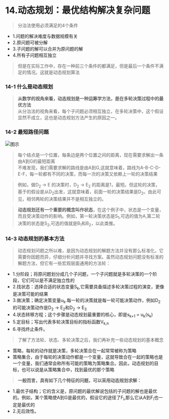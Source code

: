 # 14.动态规划：最优结构解决复杂问题

> 分治法使用必须满足的4个条件
- 1.问题的解决难度与数据规模有关
- 2.原问题可被分解
- 3.子问题的解可以合并为原问题的解
- 4.所有子问题相互独立

> 但是在实际工作中，存在一种前三个条件的都满足，但是最后一个条件不满足的情况。这就是动态规划算法

### 14-1 什么是动态规划

> <b>从数学的视角来看，动态规划是一种运筹学方法，是在多轮决策过程中的最优方法</b><br>
> 从分治法的视角来看，每个子问题必须相互独立，在多轮决策中，这个假设显然不成立，这也是动态规划方法产生的原因之一。

### 14-2 最短路径问题

![图示](/img/2020/algorithm/data14-1.png)

> 每个结点是一个位置，每条边是两个位置之间的距离，现在需要求解出一条由A到G的最短距离<br/>
> 不难发现，我们需要求解的路线是由A到G,这就意味着，路线为A-B-C-D-E-F，每一轮都有不同的决策，而每一次的决策又依赖上一轮的决策结果<br/>

> 例如，做D<sub>2</sub> -> E 的决策时，D<sub>2</sub> -> E<sub>2</sub> 的距离是1，最短。但这轮的决策，基于的假设是从D<sub>2</sub>出发，这就意味着，前面一轮的决策结果是D<sub>2</sub>。由此可见，相邻两轮的决策结果并不是相互独立的。

> <b>动态规划还有一个重要的概念叫作状态</b>，在这个例子中，状态是一个变量，而且受决策动作的影响。例如，第一轮决策状态是S<sub>1</sub>,可选的值为A,第二轮决策的状态是S<sub>2</sub>,可选的值就是B<sub>1</sub>和B<sub>2</sub>，以此类推。

### 14-3 动态规划的基本方法

> 动态规划问题之所以难，是因为动态规划的解题方法并没有那么标准化，它需要你因题而异，仔细分析问题并寻找方案。虽然动态规划问题没有标准的解题方法，但它有一些宏观层面通用的方法轮：

- 1.分阶段；将原问题划分成几个子问题，一个子问题就是多轮决策的一个阶段，它们可以是不满足独立性的
- 2.找状态：选择合适的状态变量S<sub>k</sub>,它需要具备描述多轮决策过程的演变，更像是决策可能的结果
- 3.做决策；确定决策变量u<sub>k</sub>.每一轮的决策就是每一轮可能决策动作，例如D<sub>2</sub>的可能决策动作是D<sub>2</sub> -> E<sub>2</sub>和D<sub>2</sub> -> E<sub>3</sub>
- 4.状态转移方程；这个步骤是动态规划最重要的核心，即是s<sub>k+1</sub> = u<sub>k</sub>(s<sub>k</sub>)
- 5.定目标；写出代表多轮决策目标的指标函数V<sub>k,n</sub>
- 6.寻找终止条件。

> 了解了方法轮、状态、多轮决策之后，我们再补充一些动态规划的基本概念
 - 策略，每轮的动作就是决策，多轮决策合在一起常常被称为策略
 - 策略集合，由于每轮的决策动作都是一个变量，这就导致合在一起的策略也是一个变量，我们通常会称所有可能的策略为策略集合。因此，动态规划的目标，也可以说是从策略集合中，找到最优的那个策略

> <b>一般而言，具有如下几个特征的问题，可以采用动态规划求解：</b>
- 1.最优子结构；它的含义是，原问题的最优解说包括的子问题的解也是最优的。例如，某个策略使A到G是最优的，假设它的途径了F<sub>i</sub>,那么它从A到F<sub>i</sub>也一定是最优的
- 2.无后效性。

